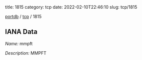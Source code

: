 title: 1815
category: tcp
date: 2022-02-10T22:46:10
slug: tcp/1815

[portdb](/) / [tcp](/category/tcp.html) / 1815


## IANA Data

_Name:_ mmpft

_Description:_ MMPFT

